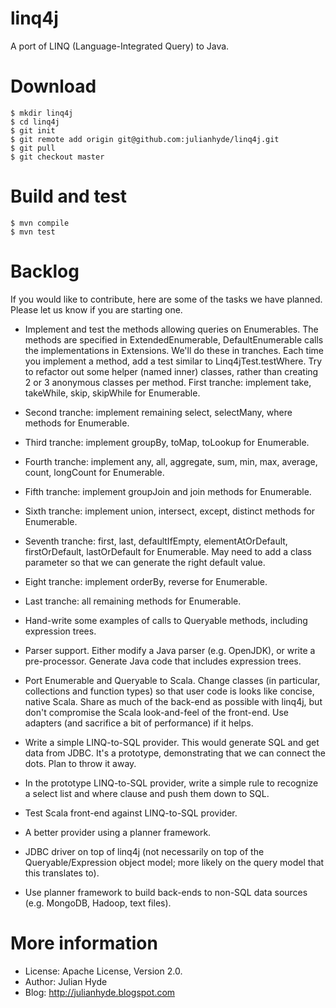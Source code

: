 linq4j
======

A port of LINQ (Language-Integrated Query) to Java.

Download
========

    $ mkdir linq4j
    $ cd linq4j
    $ git init
    $ git remote add origin git@github.com:julianhyde/linq4j.git
    $ git pull
    $ git checkout master

Build and test
==============

    $ mvn compile
    $ mvn test

Backlog
=======

If you would like to contribute, here are some of the tasks we have planned.
Please let us know if you are starting one.

* Implement and test the methods allowing queries on Enumerables. The methods
  are specified in ExtendedEnumerable, DefaultEnumerable calls the
  implementations in Extensions. We'll do these in tranches. Each time you
  implement a method, add a test similar to Linq4jTest.testWhere.
  Try to refactor out some helper (named inner) classes, rather than creating
  2 or 3 anonymous classes per method.
  First tranche: implement take, takeWhile, skip, skipWhile for Enumerable.

* Second tranche: implement remaining select, selectMany, where methods for
  Enumerable.

* Third tranche: implement groupBy, toMap, toLookup for Enumerable.

* Fourth tranche: implement any, all, aggregate, sum, min, max, average, count,
  longCount for Enumerable.

* Fifth tranche: implement groupJoin and join methods for Enumerable.

* Sixth tranche: implement union, intersect, except, distinct methods for
  Enumerable.

* Seventh tranche: first, last, defaultIfEmpty, elementAtOrDefault,
  firstOrDefault, lastOrDefault for Enumerable. May need to add a class
  parameter so that we can generate the right default value.

* Eight tranche: implement orderBy, reverse for Enumerable.

* Last tranche: all remaining methods for Enumerable.

* Hand-write some examples of calls to Queryable methods, including expression
  trees.

* Parser support. Either modify a Java parser (e.g. OpenJDK), or write a
  pre-processor. Generate Java code that includes expression trees.

* Port Enumerable and Queryable to Scala. Change classes (in particular,
  collections and function types) so that user code is looks like concise,
  native Scala. Share as much of the back-end as possible with linq4j, but
  don't compromise the Scala look-and-feel of the front-end. Use adapters
  (and sacrifice a bit of performance) if it helps.

* Write a simple LINQ-to-SQL provider. This would generate SQL and get data
  from JDBC. It's a prototype, demonstrating that we can connect the dots.
  Plan to throw it away.

* In the prototype LINQ-to-SQL provider, write a simple rule to recognize a
  select list and where clause and push them down to SQL.

* Test Scala front-end against LINQ-to-SQL provider.

* A better provider using a planner framework.

* JDBC driver on top of linq4j (not necessarily on top of the
  Queryable/Expression object model; more likely on the query model that this
  translates to).

* Use planner framework to build back-ends to non-SQL data sources (e.g.
  MongoDB, Hadoop, text files).

More information
================

* License: Apache License, Version 2.0.
* Author: Julian Hyde
* Blog: http://julianhyde.blogspot.com

